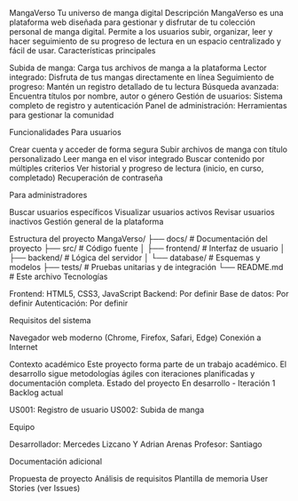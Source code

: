 MangaVerso
Tu universo de manga digital
Descripción
MangaVerso es una plataforma web diseñada para gestionar y disfrutar de tu colección personal de manga digital. Permite a los usuarios subir, organizar, leer y hacer seguimiento de su progreso de lectura en un espacio centralizado y fácil de usar.
Características principales

Subida de manga: Carga tus archivos de manga a la plataforma
Lector integrado: Disfruta de tus mangas directamente en línea
Seguimiento de progreso: Mantén un registro detallado de tu lectura
Búsqueda avanzada: Encuentra títulos por nombre, autor o género
Gestión de usuarios: Sistema completo de registro y autenticación
Panel de administración: Herramientas para gestionar la comunidad

Funcionalidades
Para usuarios

Crear cuenta y acceder de forma segura
Subir archivos de manga con título personalizado
Leer manga en el visor integrado
Buscar contenido por múltiples criterios
Ver historial y progreso de lectura (inicio, en curso, completado)
Recuperación de contraseña

Para administradores

Buscar usuarios específicos
Visualizar usuarios activos
Revisar usuarios inactivos
Gestión general de la plataforma

Estructura del proyecto
MangaVerso/
├── docs/               # Documentación del proyecto
├── src/                # Código fuente
│   ├── frontend/       # Interfaz de usuario
│   ├── backend/        # Lógica del servidor
│   └── database/       # Esquemas y modelos
├── tests/              # Pruebas unitarias y de integración
└── README.md           # Este archivo
Tecnologías

Frontend: HTML5, CSS3, JavaScript
Backend: Por definir
Base de datos: Por definir
Autenticación: Por definir

Requisitos del sistema

Navegador web moderno (Chrome, Firefox, Safari, Edge)
Conexión a Internet

Contexto académico
Este proyecto forma parte de un trabajo académico. El desarrollo sigue metodologías ágiles con iteraciones planificadas y documentación completa.
Estado del proyecto
En desarrollo - Iteración 1
Backlog actual

US001: Registro de usuario
US002: Subida de manga

Equipo

Desarrollador: Mercedes Lizcano Y Adrian Arenas
Profesor: Santiago 

Documentación adicional

Propuesta de proyecto
Análisis de requisitos
Plantilla de memoria
User Stories (ver Issues)


